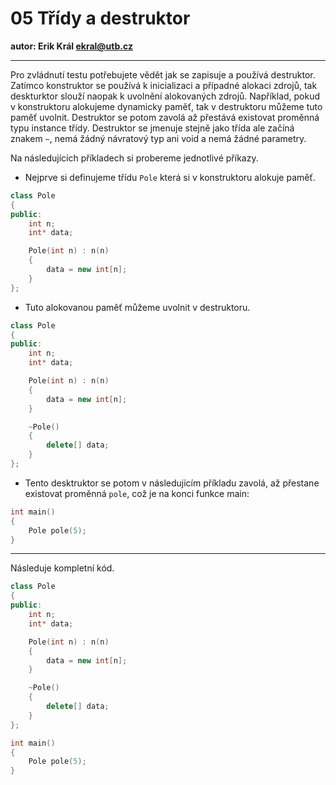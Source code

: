 # 05 Třídy a destruktor

**autor: Erik Král ekral@utb.cz**

---
Pro zvládnutí testu potřebujete vědět jak se zapisuje a používá destruktor. Zatímco konstruktor se používá k inicializaci a případné alokaci zdrojů, tak deskturktor slouží naopak k uvolnění alokovaných zdrojů. Například, pokud v konstruktoru alokujeme dynamicky paměť, tak v destruktoru můžeme tuto paměť uvolnit. Destruktor se potom zavolá až přestává existovat proměnná typu instance třídy. Destruktor se jmenuje stejně jako třída ale začíná znakem `~`, nemá žádný návratový typ ani void a nemá žádné parametry.

Na následujících příkladech si probereme jednotlivé příkazy. 

* Nejprve si definujeme třídu `Pole` která si v konstruktoru alokuje paměť.

```c++
class Pole
{
public:
	int n;
	int* data;

	Pole(int n) : n(n)
	{
		data = new int[n];
	}
};
```

* Tuto alokovanou paměť můžeme uvolnit v destruktoru.

```c++
class Pole
{
public:
	int n;
	int* data;

	Pole(int n) : n(n)
	{
		data = new int[n];
	}

	~Pole()
	{
		delete[] data;
	}
};
```

* Tento desktruktor se potom v následujícím příkladu zavolá, až přestane existovat proměnná `pole`, což je na konci funkce main:

```c++
int main()
{
	Pole pole(5);
}
```

---
Následuje kompletní kód.

```c++
class Pole
{
public:
	int n;
	int* data;

	Pole(int n) : n(n)
	{
		data = new int[n];
	}

	~Pole()
	{
		delete[] data;
	}
};

int main()
{
	Pole pole(5);
}
```
